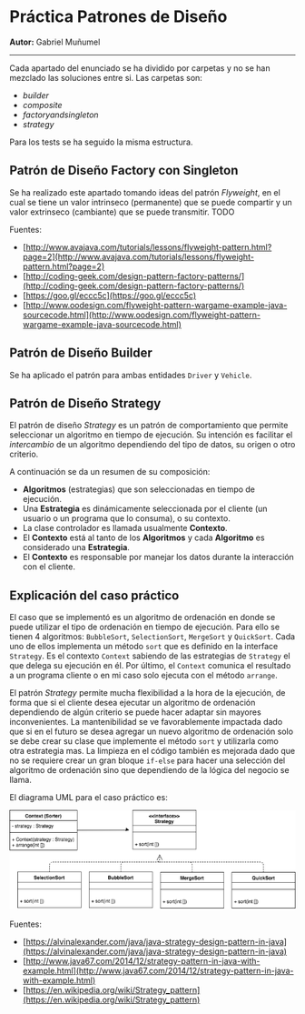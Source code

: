 # Práctica Patrones de Diseño

**Autor:** Gabriel Muñumel

---

Cada apartado del enunciado se ha dividido por carpetas y no se han mezclado las soluciones entre si. Las carpetas son:
* _builder_
* _composite_
* _factoryandsingleton_
* _strategy_

Para los tests se ha seguido la misma estructura.

## Patrón de Diseño Factory con Singleton

Se ha realizado este apartado tomando ideas del patrón _Flyweight_, en el cual se tiene un valor intrinseco
(permanente) que se puede compartir y un valor extrinseco (cambiante) que se puede transmitir. TODO

Fuentes: 
* [http://www.avajava.com/tutorials/lessons/flyweight-pattern.html?page=2](http://www.avajava.com/tutorials/lessons/flyweight-pattern.html?page=2)
* [http://coding-geek.com/design-pattern-factory-patterns/](http://coding-geek.com/design-pattern-factory-patterns/)
* [https://goo.gl/eccc5c](https://goo.gl/eccc5c)
* [http://www.oodesign.com/flyweight-pattern-wargame-example-java-sourcecode.html](http://www.oodesign.com/flyweight-pattern-wargame-example-java-sourcecode.html)

## Patrón de Diseño Builder

Se ha aplicado el patrón para ambas entidades `Driver` y `Vehicle`. 

## Patrón de Diseño Strategy

El patrón de diseño _Strategy_ es un patrón de comportamiento que permite seleccionar un algoritmo 
en tiempo de ejecución. Su intención es facilitar el *intercambio* de un algoritmo dependiendo del tipo
de datos, su origen o otro criterio. 

A continuación se da un resumen de su composición:
* **Algoritmos** (estrategias) que son seleccionadas en tiempo de ejecución.
* Una **Estrategia** es dinámicamente seleccionada por el cliente (un usuario o 
un programa que lo consuma), o su contexto. 
* La clase controlador es llamada usualmente **Contexto**.
* El **Contexto** está al tanto de los **Algoritmos** y cada **Algoritmo** es considerado una **Estrategia**. 
* El **Contexto** es responsable por manejar los datos durante la interacción con el cliente.

## Explicación del caso práctico

El caso que se implementó es un algoritmo de ordenación en donde se puede utilizar el
tipo de ordenación en tiempo de ejecución. Para ello se tienen 4 algoritmos: `BubbleSort`, `SelectionSort`,
`MergeSort` y `QuickSort`. Cada uno de ellos implementa un método `sort` que es definido en la interface
`Strategy`. Es el contexto `Context` sabiendo de las estrategias de `Strategy` el que delega su ejecución en él. Por último, el `Context` comunica el resultado a un programa cliente o en mi caso solo ejecuta con el método `arrange`. 

El patrón _Strategy_ permite mucha flexibilidad a la hora de la ejecución, de forma que si el cliente desea
ejecutar un algoritmo de ordenación dependiendo de algún criterio se puede hacer adaptar sin mayores 
inconvenientes. La mantenibilidad se ve favorablemente impactada dado que si en el futuro se desea 
agregar un nuevo algoritmo de ordenación solo se debe crear su clase que implemente el método `sort` y 
utilizarla como otra estrategia mas. La limpieza en el código también es mejorada dado que no se requiere
crear un gran bloque `if-else` para hacer una selección del algoritmo de ordenación sino que dependiendo de 
la lógica del negocio se llama.   

El diagrama UML para el caso práctico es:

![alt text](strategy-uml.png "Patrón de Diseño Strategy")


Fuentes:
* [https://alvinalexander.com/java/java-strategy-design-pattern-in-java](https://alvinalexander.com/java/java-strategy-design-pattern-in-java)
* [http://www.java67.com/2014/12/strategy-pattern-in-java-with-example.html](http://www.java67.com/2014/12/strategy-pattern-in-java-with-example.html)
* [https://en.wikipedia.org/wiki/Strategy_pattern](https://en.wikipedia.org/wiki/Strategy_pattern)




